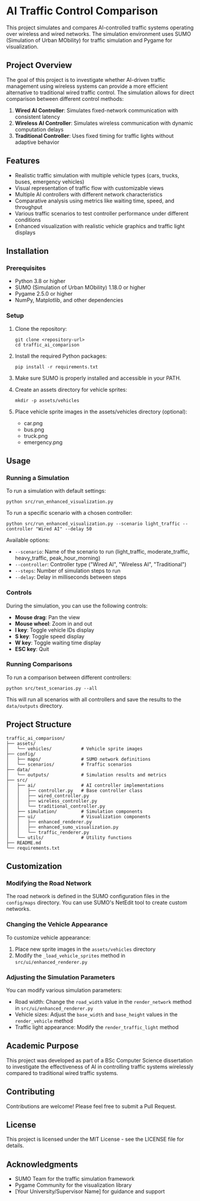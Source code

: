 # AI Traffic Control Comparison

This project simulates and compares AI-controlled traffic systems operating over wireless and wired networks. The simulation environment uses SUMO (Simulation of Urban MObility) for traffic simulation and Pygame for visualization.

## Project Overview

The goal of this project is to investigate whether AI-driven traffic management using wireless systems can provide a more efficient alternative to traditional wired traffic control. The simulation allows for direct comparison between different control methods:

1. **Wired AI Controller**: Simulates fixed-network communication with consistent latency
2. **Wireless AI Controller**: Simulates wireless communication with dynamic computation delays
3. **Traditional Controller**: Uses fixed timing for traffic lights without adaptive behavior

## Features

- Realistic traffic simulation with multiple vehicle types (cars, trucks, buses, emergency vehicles)
- Visual representation of traffic flow with customizable views
- Multiple AI controllers with different network characteristics
- Comparative analysis using metrics like waiting time, speed, and throughput
- Various traffic scenarios to test controller performance under different conditions
- Enhanced visualization with realistic vehicle graphics and traffic light displays

## Installation

### Prerequisites

- Python 3.8 or higher
- SUMO (Simulation of Urban MObility) 1.18.0 or higher
- Pygame 2.5.0 or higher
- NumPy, Matplotlib, and other dependencies

### Setup

1. Clone the repository:
   ```
   git clone <repository-url>
   cd traffic_ai_comparison
   ```

2. Install the required Python packages:
   ```
   pip install -r requirements.txt
   ```

3. Make sure SUMO is properly installed and accessible in your PATH.

4. Create an assets directory for vehicle sprites:
   ```
   mkdir -p assets/vehicles
   ```

5. Place vehicle sprite images in the assets/vehicles directory (optional):
   - car.png
   - bus.png
   - truck.png
   - emergency.png

## Usage

### Running a Simulation

To run a simulation with default settings:

```
python src/run_enhanced_visualization.py
```

To run a specific scenario with a chosen controller:

```
python src/run_enhanced_visualization.py --scenario light_traffic --controller "Wired AI" --delay 50
```

Available options:
- `--scenario`: Name of the scenario to run (light_traffic, moderate_traffic, heavy_traffic, peak_hour_morning)
- `--controller`: Controller type ("Wired AI", "Wireless AI", "Traditional")
- `--steps`: Number of simulation steps to run
- `--delay`: Delay in milliseconds between steps

### Controls

During the simulation, you can use the following controls:
- **Mouse drag**: Pan the view
- **Mouse wheel**: Zoom in and out
- **I key**: Toggle vehicle IDs display
- **S key**: Toggle speed display
- **W key**: Toggle waiting time display
- **ESC key**: Quit

### Running Comparisons

To run a comparison between different controllers:

```
python src/test_scenarios.py --all
```

This will run all scenarios with all controllers and save the results to the `data/outputs` directory.

## Project Structure

```
traffic_ai_comparison/
├── assets/
│   └── vehicles/           # Vehicle sprite images
├── config/
│   ├── maps/               # SUMO network definitions
│   └── scenarios/          # Traffic scenarios
├── data/
│   └── outputs/            # Simulation results and metrics
├── src/
│   ├── ai/                 # AI controller implementations
│   │   ├── controller.py   # Base controller class
│   │   ├── wired_controller.py
│   │   ├── wireless_controller.py
│   │   └── traditional_controller.py
│   ├── simulation/         # Simulation components
│   ├── ui/                 # Visualization components
│   │   ├── enhanced_renderer.py
│   │   ├── enhanced_sumo_visualization.py
│   │   └── traffic_renderer.py
│   └── utils/              # Utility functions
├── README.md
└── requirements.txt
```

## Customization

### Modifying the Road Network

The road network is defined in the SUMO configuration files in the `config/maps` directory. You can use SUMO's NetEdit tool to create custom networks.

### Changing the Vehicle Appearance

To customize vehicle appearance:
1. Place new sprite images in the `assets/vehicles` directory
2. Modify the `_load_vehicle_sprites` method in `src/ui/enhanced_renderer.py`

### Adjusting the Simulation Parameters

You can modify various simulation parameters:
- Road width: Change the `road_width` value in the `render_network` method in `src/ui/enhanced_renderer.py`
- Vehicle sizes: Adjust the `base_width` and `base_height` values in the `render_vehicle` method
- Traffic light appearance: Modify the `render_traffic_light` method

## Academic Purpose

This project was developed as part of a BSc Computer Science dissertation to investigate the effectiveness of AI in controlling traffic systems wirelessly compared to traditional wired traffic systems.

## Contributing

Contributions are welcome! Please feel free to submit a Pull Request.

## License

This project is licensed under the MIT License - see the LICENSE file for details.

## Acknowledgments

- SUMO Team for the traffic simulation framework
- Pygame Community for the visualization library
- [Your University/Supervisor Name] for guidance and support